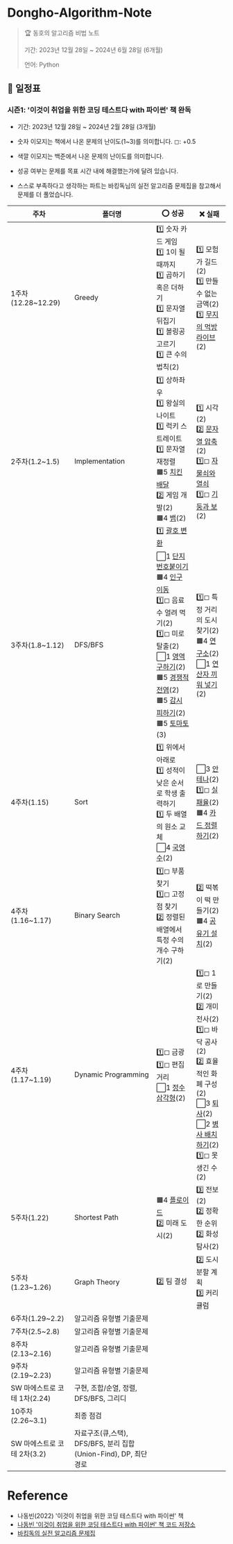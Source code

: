 # Dongho-Algorithm-Note

> 🏆 동호의 알고리즘 비법 노트
>
> 기간: 2023년 12월 28일 ~ 2024년 6월 28일 (6개월)
>
> 언어: Python

## 📅 일정표

### 시즌1: '이것이 취업을 위한 코딩 테스트다 with 파이썬' 책 완독
- 기간: 2023년 12월 28일 ~ 2024년 2월 28일 (3개월)

- 숫자 이모지는 책에서 나온 문제의 난이도(1~3)를 의미합니다. ◻: +0.5
- 색깔 이모지는 백준에서 나온 문제의 난이도를 의미합니다.
- 성공 여부는 문제를 목표 시간 내에 해결했는가에 달려 있습니다.
- 스스로 부족하다고 생각하는 파트는 바킹독님의 실전 알고리즘 문제집을 참고해서 문제를 더 풀었습니다.

| 주차               | 폴더명                 | ⭕ 성공                                                                  | ❌ 실패                                                                          |
| ------------------ | ---------------------- | ------------------------------------------------------------------------ | -------------------------------------------------------------------------------- |
| 1주차(12.28~12.29) | Greedy                 | 1️⃣ 숫자 카드 게임<br>1️⃣ 1이 될 때까지<br>1️⃣ 곱하기 혹은 더하기<br>1️⃣ 문자열 뒤집기<br>1️⃣ 볼링공 고르기<br>1️⃣ 큰 수의 법칙(2)  | 1️⃣ 모험가 길드(2)<br>1️⃣ 만들 수 없는 금액(2)<br>1️⃣ [무지의 먹방 라이브](https://school.programmers.co.kr/learn/courses/30/lessons/42891)(2)|
| 2주차(1.2~1.5)     | Implementation | 1️⃣ 상하좌우<br>1️⃣ 왕실의 나이트<br>1️⃣ 럭키 스트레이트<br>1️⃣ 문자열 재정렬<br>🟧5 [치킨 배달](https://www.acmicpc.net/problem/15686)<br>2️⃣ 게임 개발(2)<br>🟧4 [뱀](https://www.acmicpc.net/problem/3190)(2)<br>1️⃣ [괄호 변환](https://school.programmers.co.kr/learn/courses/30/lessons/60058) | 1️⃣ 시각(2)<br>2️⃣ [문자열 압축](https://school.programmers.co.kr/learn/courses/30/lessons/60057?language=python3)(2)<br>1️⃣◻ [자물쇠와 열쇠](https://school.programmers.co.kr/learn/courses/30/lessons/60059)<br>1️⃣◻ [기둥과 보](https://school.programmers.co.kr/learn/courses/30/lessons/60061)(2)|
| 3주차(1.8~1.12)    | DFS/BFS                | ⬜1 [단지번호붙이기](https://www.acmicpc.net/problem/2667)<br>🟧4 [인구 이동](https://www.acmicpc.net/problem/16234)<br>1️⃣◻ 음료수 얼려 먹기(2)<br>1️⃣◻ 미로 탈출(2)<br>⬜1 [영역 구하기](https://www.acmicpc.net/problem/2583)(2)<br>🟧5 [경쟁적 전염](https://www.acmicpc.net/problem/18405)(2)<br>🟧5 [감시 피하기](https://www.acmicpc.net/problem/18428)(2)<br>🟧5 [토마토](https://www.acmicpc.net/problem/7569)(3) | 1️⃣◻ 특정 거리의 도시 찾기(2)<br>🟧4 [연구소](https://www.acmicpc.net/problem/14502)(2)<br>⬜1 [연산자 끼워 넣기](https://www.acmicpc.net/problem/14888)(2)|
| 4주차(1.15) | Sort | 1️⃣ 위에서 아래로<br>1️⃣ 성적이 낮은 순서로 학생 출력하기<br>1️⃣ 두 배열의 원소 교체<br>⬜4 [국영수](https://www.acmicpc.net/problem/10825)(2) |⬜3 [안테나](https://www.acmicpc.net/problem/18310)(2)<br>1️⃣◻ [실패율](https://school.programmers.co.kr/learn/courses/30/lessons/42889)(2)<br>🟧4 [카드 정렬하기](https://www.acmicpc.net/problem/1715)(2)|
| 4주차(1.16~1.17) | Binary Search | 1️⃣◻ 부품 찾기<br>1️⃣◻ 고정점 찾기<br>2️⃣ 정렬된 배열에서 특정 수의 개수 구하기(2) | 2️⃣ 떡볶이 떡 만들기(2)<br>🟧4 [공유기 설치](https://www.acmicpc.net/problem/2110)(2)
| 4주차(1.17~1.19) | Dynamic Programming | 1️⃣◻ 금광<br>1️⃣◻ 편집 거리<br>⬜1 [정수 삼각형](https://www.acmicpc.net/problem/1932)(2) | 1️⃣◻ 1로 만들기(2)<br>2️⃣ 개미 전사(2)<br>1️⃣◻ 바닥 공사(2)<br>2️⃣ 효율적인 화폐 구성(2)<br>⬜3 [퇴사](https://www.acmicpc.net/problem/14501)(2)<br>⬜2 [병사 배치하기](https://www.acmicpc.net/problem/18353)(2)<br>1️⃣◻ 못생긴 수(2) |
| 5주차(1.22) | Shortest Path | 🟧4 [플로이드](https://www.acmicpc.net/problem/11404)<br>2️⃣ 미래 도시(2) | 3️⃣ 전보(2)<br>2️⃣ 정확한 순위<br>2️⃣ 화성 탐사(2)
| 5주차(1.23~1.26) | Graph Theory | 2️⃣ 팀 결성 | 2️⃣ 도시 분할 계획<br>3️⃣ 커리큘럼
| 6주차(1.29~2.2) | 알고리즘 유형별 기출문제 |
| 7주차(2.5~2.8) | 알고리즘 유형별 기출문제 |
| 8주차(2.13~2.16) | 알고리즘 유형별 기출문제 |
| 9주차(2.19~2.23) | 알고리즘 유형별 기출문제 |
| SW 마에스트로 코테 1차(2.24) | 구현, 조합/순열, 정렬, DFS/BFS, 그리디
| 10주차(2.26~3.1) | 최종 점검 |
| SW 마에스트로 코테 2차(3.2) | 자료구조(큐,스택), DFS/BFS, 분리 집합 (Union-Find), DP, 최단경로

# Reference

- 나동빈(2022) '이것이 취업을 위한 코딩 테스트다 with 파이썬' 책
- [나동빈 '이것이 취업을 위한 코딩 테스트다 with 파이썬' 책 코드 저장소](https://github.com/ndb796/python-for-coding-test)
- [바킹독의 실전 알고리즘 문제집](https://github.com/encrypted-def/basic-algo-lecture/blob/master/workbook.md)
